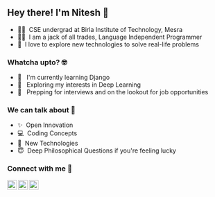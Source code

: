 ## Hey there! I'm Nitesh 👋
- 👨‍🎓 &nbsp;CSE undergrad at Birla Institute of Technology, Mesra <br/>
- 👨‍💻 &nbsp;I am a jack of all trades, Language Independent Programmer <br/>
- 🤩 &nbsp;I love to explore new technologies to solve real-life problems <br/>

### Whatcha upto? 🤓
- 🌱 &nbsp; I'm currently learning Django
- 🚀 &nbsp; Exploring my interests in Deep Learning 
- 🧐 &nbsp; Prepping for interviews and on the lookout for job opportunities

### We can talk about 💬
- ✨ &nbsp;Open Innovation <br/>
- 💻 &nbsp;Coding Concepts <br/>
- 📰 &nbsp;New Technologies <br/>
- 😇 &nbsp;Deep Philosophical Questions if you're feeling lucky <br/>


### Connect with me 🔗

[<img align="left" alt="NiteshJyotishi | Twitter" width="22px" src="https://cdn.jsdelivr.net/npm/simple-icons@v3/icons/twitter.svg" />][twitter]
[<img align="left" alt="NiteshJyotishi | LinkedIn" width="22px" src="https://cdn.jsdelivr.net/npm/simple-icons@v3/icons/linkedin.svg" />][linkedin]
[<img align="left" alt="NiteshJyotishi | Gmail" width="22px" src="https://cdn.jsdelivr.net/npm/simple-icons@v3/icons/gmail.svg" />][gmail]

[twitter]: https://twitter.com/Nitesh_Jyo/
[linkedin]: https://www.linkedin.com/in/niteshjyotishi/
[gmail]: mailto:niteshjyotishi@gmail.com
